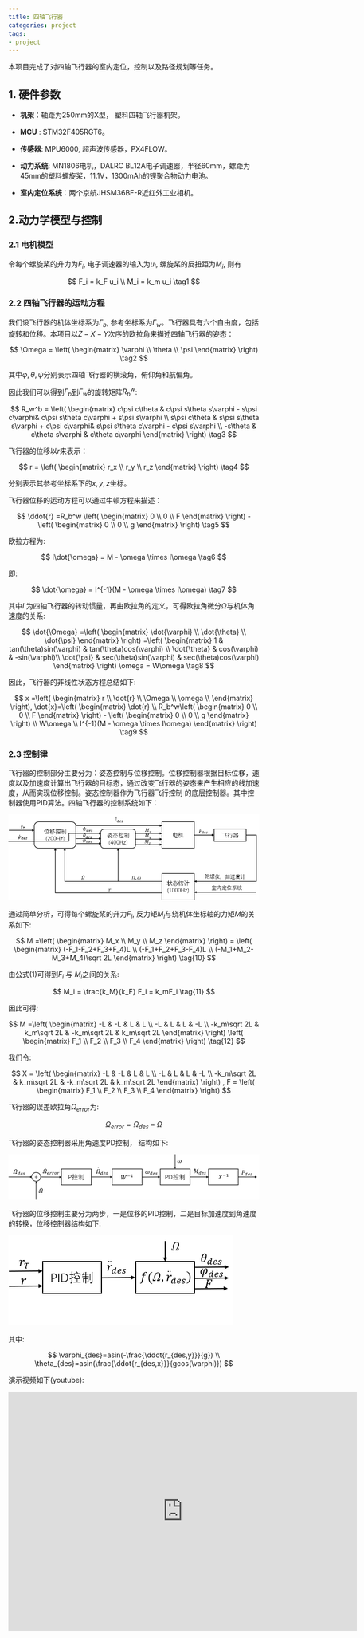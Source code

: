 ```yaml
---
title: 四轴飞行器
categories: project
tags:
- project
---
```


本项目完成了对四轴飞行器的室内定位，控制以及路径规划等任务。

## 1. 硬件参数

- **机架**：轴距为250mm的X型， 塑料四轴飞行器机架。

- **MCU** : STM32F405RGT6。

- **传感器**:   MPU6000, 超声波传感器，PX4FLOW。

- **动力系统**: MN1806电机，DALRC BL12A电子调速器，半径60mm，螺距为45mm的塑料螺旋桨，11.1V，1300mAh的锂聚合物动力电池。

- **室内定位系统**：两个京航JHSM36BF-R近红外工业相机。

## 2.动力学模型与控制

### 2.1 电机模型

令每个螺旋桨的升力为$F_i$, 电子调速器的输入为$u_i$, 螺旋桨的反扭距为$M_i$, 则有

$$
F_i = k_F u_i \\  
M_i = k_m u_i  \tag1
$$

### 2.2 四轴飞行器的运动方程

我们设飞行器的机体坐标系为$\Gamma_b$, 参考坐标系为$\Gamma_w$。飞行器具有六个自由度，包括旋转和位移。本项目以$Z-X-Y$次序的欧拉角来描述四轴飞行器的姿态：


$$
\Omega = 
\left(
 \begin{matrix}
   \varphi	\\
   \theta	\\
   \psi 
  \end{matrix} 
\right) \tag2
$$


其中$\varphi, \theta, \psi$分别表示四轴飞行器的横滚角，俯仰角和航偏角。

因此我们可以得到$\Gamma_b$到$\Gamma_w$的旋转矩阵$R_b^w$:


$$
R_w^b = 
\left(
\begin{matrix}
   c\psi c\theta & c\psi s\theta s\varphi - s\psi c\varphi& c\psi s\theta c\varphi + s\psi s\varphi	\\
   s\psi c\theta & s\psi s\theta s\varphi + c\psi c\varphi& s\psi s\theta c\varphi - c\psi s\varphi	\\
   -s\theta & c\theta s\varphi &  c\theta c\varphi
  \end{matrix}
  \right) \tag3
$$


飞行器的位移以$r$来表示：


$$
r = 
\left(
 \begin{matrix}
   r_x	\\
   r_y	\\
   r_z
  \end{matrix} 
\right) \tag4
$$


分别表示其参考坐标系下的$x,y,z$坐标。

飞行器位移的运动方程可以通过牛顿方程来描述：


$$
\ddot{r} =R_b^w \left(
 \begin{matrix}
   0	\\
   0	\\
   F 
  \end{matrix} 
\right) - \left(
 \begin{matrix}
   0	\\
   0	\\
   g 
  \end{matrix} 
\right) \tag5
$$


欧拉方程为:


$$
I\dot{\omega} = M - \omega \times I\omega  \tag6
$$


即:


$$
\dot{\omega} = I^{-1}(M - \omega \times I\omega) \tag7
$$


其中$I$ 为四轴飞行器的转动惯量，再由欧拉角的定义，可得欧拉角微分$\dot{\Omega}$与机体角速度的关系:


$$
\dot{\Omega} =\left(
 \begin{matrix}
   \dot{\varphi}	\\
   \dot{\theta}	\\
   \dot{\psi}
  \end{matrix} 
\right)   =\left(
 \begin{matrix}
   1 & tan(\theta)sin(\varphi) & tan(\theta)cos(\varphi)	\\
   \dot{\theta}	& cos(\varphi) & -sin(\varphi)\\
   \dot{\psi} & sec(\theta)sin(\varphi) & sec(\theta)cos(\varphi)
  \end{matrix} 
\right) \omega = W\omega \tag8
$$


 因此，飞行器的非线性状态方程总结如下:


$$
x =\left(
 \begin{matrix}
   r	\\
   \dot{r}	\\
   \Omega \\
   \omega \\
  \end{matrix} 
\right), 
\dot{x}=\left(
 \begin{matrix}
   \dot{r}	\\
   R_b^w\left(
 \begin{matrix}
   0	\\
   0	\\
   F 
  \end{matrix} 
\right) - \left(
 \begin{matrix}
   0	\\
   0	\\
   g 
  \end{matrix} 
\right) 	\\
   W\omega \\
   I^{-1}(M - \omega \times I\omega) 
  \end{matrix} 
\right) \tag9
$$


### 2.3 控制律

飞行器的控制部分主要分为：姿态控制与位移控制。位移控制器根据目标位移，速度以及加速度计算出飞行器的目标态，通过改变飞行器的姿态来产生相应的线加速度，从而实现位移控制。姿态控制器作为飞行器飞行控制
的底层控制器。其中控制器使用PID算法。四轴飞行器的控制系统如下：

![](/images/control.png)

通过简单分析，可得每个螺旋桨的升力$F_i$, 反力矩$M_i$与绕机体坐标轴的力矩$M$的关系如下:



$$
M =\left(
 \begin{matrix}
   M_x	\\
   M_y	\\
   M_z
  \end{matrix} 
\right) = 
\left(
 \begin{matrix}
   (-F_1-F_2+F_3+F_4)L	\\
   (-F_1+F_2+F_3-F_4)L	\\
   (-M_1+M_2-M_3+M_4)\sqrt 2L
  \end{matrix} 
\right) \tag{10}
$$



由公式(1)可得到$F_i$ 与 $M_i$之间的关系:



$$
M_i = \frac{k_M}{k_F} F_i = k_mF_i \tag{11}
$$



因此可得:


$$
M =\left(
 \begin{matrix}
   -L & -L & L & L	\\
   -L & L  & L & -L \\
   -k_m\sqrt 2L & k_m\sqrt 2L & -k_m\sqrt 2L & k_m\sqrt 2L
  \end{matrix} 
\right) \left(
 \begin{matrix}
   F_1	\\
   F_2	\\
   F_3 \\
   F_4
  \end{matrix} 
\right) \tag{12}
$$


我们令:


$$
X = \left(
 \begin{matrix}
   -L & -L & L & L	\\
   -L & L  & L & -L \\
   -k_m\sqrt 2L & k_m\sqrt 2L & -k_m\sqrt 2L & k_m\sqrt 2L
  \end{matrix} 
\right) , F =  \left(
 \begin{matrix}
   F_1	\\
   F_2	\\
   F_3 \\
   F_4
  \end{matrix} 
\right)
$$



飞行器的误差欧拉角$\Omega_{error}$为:


$$
\Omega_{error} = \Omega_{des} - \Omega
$$


飞行器的姿态控制器采用角速度PD控制， 结构如下:

![](/images/attitude.png)

飞行器的位移控制主要分为两步，一是位移的PID控制，二是目标加速度到角速度的转换，位移控制器结构如下:



![](/images/position.png)

其中:


$$
\varphi_{des}=asin(-\frac{\ddot{r_{des,y}}}{g}) \\
\theta_{des}=asin(\frac{\ddot{r_{des,x}}}{gcos(\varphi)})
$$

演示视频如下(youtube):
<div class="embed-container">
  <iframe
      src="https://www.youtube.com/embed/XSEBEPnCcRU"
      width="700"
      height="480"
      frameborder="0"
      allowfullscreen="">
  </iframe>
</div>

